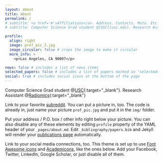 ```yaml
---
layout: about
title: about
permalink: /
# subtitle: <a href='#'>Affiliations</a>. Address. Contacts. Moto. Etc.
# subtitle: Computer Science Grad student @[USC](usc.edu). Research Assistant

profile:
  align: right
  image: prof_pic_2.jpg
  image_circular: false # crops the image to make it circular
  more_info: >
    <p>Los Angeles, CA 90007</p>

news: false # includes a list of news items
selected_papers: false # includes a list of papers marked as "selected={true}"
social: true # includes social icons at the bottom of the page
---
```


Computer Science Grad student @[USC](https://www.usc.edu/){:target="\_blank"}. Research Assistant @[Radiomics](https://sites.usc.edu/uscradiomicslab/){:target="\_blank"}

Link to your favorite [subreddit](http://reddit.com). You can put a picture in, too. The code is already in, just name your picture `prof_pic.jpg` and put it in the `img/` folder.

Put your address / P.O. box / other info right below your picture. You can also disable any of these elements by editing `profile` property of the YAML header of your `_pages/about.md`. Edit `_bibliography/papers.bib` and Jekyll will render your [publications page](/al-folio/publications/) automatically.

Link to your social media connections, too. This theme is set up to use [Font Awesome icons](https://fontawesome.com/) and [Academicons](https://jpswalsh.github.io/academicons/), like the ones below. Add your Facebook, Twitter, LinkedIn, Google Scholar, or just disable all of them.
